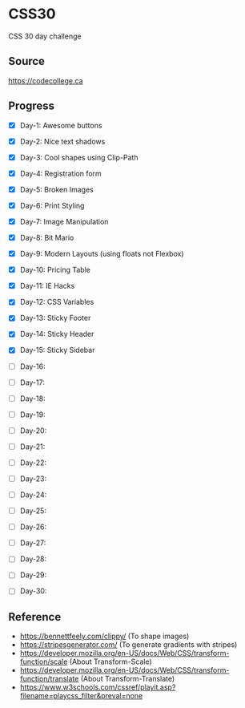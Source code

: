 # CSS30
CSS 30 day challenge


## Source
https://codecollege.ca


## Progress
- [x] Day-1: Awesome buttons
- [x] Day-2: Nice text shadows
- [x] Day-3: Cool shapes using Clip-Path
- [x] Day-4: Registration form
- [x] Day-5: Broken Images
- [x] Day-6: Print Styling
- [x] Day-7: Image Manipulation
- [x] Day-8: Bit Mario
- [x] Day-9: Modern Layouts (using floats not Flexbox)
- [x] Day-10: Pricing Table
- [x] Day-11: IE Hacks
- [x] Day-12: CSS Variables
- [x] Day-13: Sticky Footer
- [x] Day-14: Sticky Header
- [x] Day-15: Sticky Sidebar
- [ ] Day-16:
- [ ] Day-17:
- [ ] Day-18:
- [ ] Day-19:
- [ ] Day-20:
- [ ] Day-21:
- [ ] Day-22:
- [ ] Day-23:
- [ ] Day-24:
- [ ] Day-25:
- [ ] Day-26:
- [ ] Day-27:
- [ ] Day-28:
- [ ] Day-29:
- [ ] Day-30:


## Reference
- https://bennettfeely.com/clippy/  (To shape images)
- https://stripesgenerator.com/     (To generate gradients with stripes)
- https://developer.mozilla.org/en-US/docs/Web/CSS/transform-function/scale (About Transform-Scale)
- https://developer.mozilla.org/en-US/docs/Web/CSS/transform-function/translate (About Transform-Translate)
- https://www.w3schools.com/cssref/playit.asp?filename=playcss_filter&preval=none
